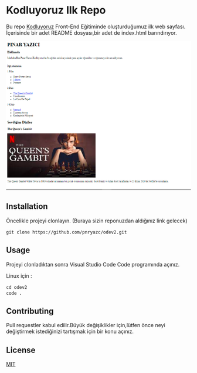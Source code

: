 # Kodluyoruz Ilk Repo
Bu repo [Kodluyoruz](https://www.kodluyoruz.org/) Front-End Eğitiminde oluşturduğumuz ilk web sayfası. İçerisinde bir adet README dosyası,bir adet de index.html barındırıyor.

![Image](https://github.com/pnryazc/odev2/blob/main/odev2.PNG)


## Installation
Öncelikle projeyi clonlayın. (Buraya sizin reponuzdan aldığınız link gelecek)

```
git clone https://github.com/pnryazc/odev2.git
```

## Usage
Projeyi clonladıktan sonra Visual Studio Code  Code programında açınız.

Linux için :

```
cd odev2
code .
```

## Contributing
Pull requestler kabul edilir.Büyük değişiklikler için,lütfen önce neyi değiştirmek istediğinizi tartışmak için bir konu açınız.

## License
[MIT](https://choosealicense.com/licenses/mit/)







